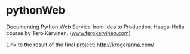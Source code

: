 # pythonWeb
Documenting Python Web Service from Idea to Production. Haaga-Helia course by Tero Karvinen. (www.terokarvinen.com)

Link to the result of the final project:
http://krogeranna.com/
